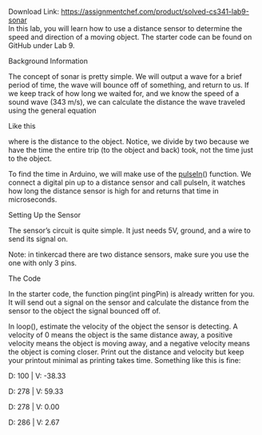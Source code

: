 Download Link: https://assignmentchef.com/product/solved-cs341-lab9-sonar
<br>
In this lab, you will learn how to use a distance sensor to determine the speed and direction of a moving object. The starter code can be found on GitHub under Lab 9.

Background Information

The concept of sonar is pretty simple. We will output a wave for a brief period of time, the wave will bounce off of something, and return to us. If we keep track of how long we waited for, and we know the speed of a sound wave (343 m/s), we can calculate the distance the wave traveled using the general equation

Like this

where  is the distance to the object. Notice, we divide by two because we have the time the entire trip (to the object and back) took, not the time just to the object.

To find the time in Arduino, we will make use of the <a href="https://www.arduino.cc/reference/en/language/functions/advanced-io/pulsein/?setlang=it">pulseIn</a>() function. We connect a digital pin up to a distance sensor and call pulseIn, it watches how long the distance sensor is high for and returns that time in microseconds.

Setting Up the Sensor

The sensor’s circuit is quite simple. It just needs 5V, ground, and a wire to send its signal on.

Note: in tinkercad there are two distance sensors, make sure you use the one with only 3 pins.

The Code

In the starter code, the function ping(int pingPin) is already written for you. It will send out a signal on the sensor and calculate the distance from the sensor to the object the signal bounced off of.

In loop(), estimate the velocity of the object the sensor is detecting. A velocity of 0 means the object is the same distance away, a positive velocity means the  object is moving away, and a negative velocity means the object is coming closer. Print out the distance and velocity but keep your printout minimal as printing takes time. Something like this is fine:

D: 100 | V: -38.33

D: 278 | V: 59.33

D: 278 | V: 0.00

D: 286 | V: 2.67